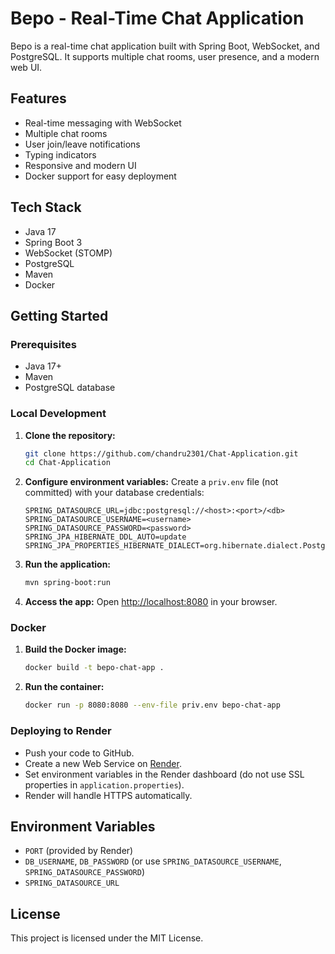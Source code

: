 # Bepo - Real-Time Chat Application

Bepo is a real-time chat application built with Spring Boot, WebSocket, and PostgreSQL. It supports multiple chat rooms, user presence, and a modern web UI.

## Features
- Real-time messaging with WebSocket
- Multiple chat rooms
- User join/leave notifications
- Typing indicators
- Responsive and modern UI
- Docker support for easy deployment

## Tech Stack
- Java 17
- Spring Boot 3
- WebSocket (STOMP)
- PostgreSQL
- Maven
- Docker

## Getting Started

### Prerequisites
- Java 17+
- Maven
- PostgreSQL database

### Local Development
1. **Clone the repository:**
   ```bash
   git clone https://github.com/chandru2301/Chat-Application.git
   cd Chat-Application
   ```
2. **Configure environment variables:**
   Create a `priv.env` file (not committed) with your database credentials:
   ```env
   SPRING_DATASOURCE_URL=jdbc:postgresql://<host>:<port>/<db>
   SPRING_DATASOURCE_USERNAME=<username>
   SPRING_DATASOURCE_PASSWORD=<password>
   SPRING_JPA_HIBERNATE_DDL_AUTO=update
   SPRING_JPA_PROPERTIES_HIBERNATE_DIALECT=org.hibernate.dialect.PostgreSQLDialect
   ```
3. **Run the application:**
   ```bash
   mvn spring-boot:run
   ```
4. **Access the app:**
   Open [http://localhost:8080](http://localhost:8080) in your browser.

### Docker
1. **Build the Docker image:**
   ```bash
   docker build -t bepo-chat-app .
   ```
2. **Run the container:**
   ```bash
   docker run -p 8080:8080 --env-file priv.env bepo-chat-app
   ```

### Deploying to Render
- Push your code to GitHub.
- Create a new Web Service on [Render](https://render.com/).
- Set environment variables in the Render dashboard (do not use SSL properties in `application.properties`).
- Render will handle HTTPS automatically.

## Environment Variables
- `PORT` (provided by Render)
- `DB_USERNAME`, `DB_PASSWORD` (or use `SPRING_DATASOURCE_USERNAME`, `SPRING_DATASOURCE_PASSWORD`)
- `SPRING_DATASOURCE_URL`

## License
This project is licensed under the MIT License. 